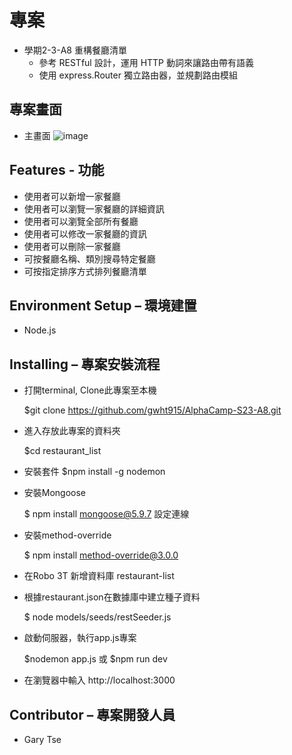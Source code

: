 
# 專案

   - 學期2-3-A8 重構餐廳清單
      * 參考 RESTful 設計，運用 HTTP 動詞來讓路由帶有語義
      * 使用 express.Router 獨立路由器，並規劃路由模組
    
## 專案畫面

   - 主畫面
      ![image](https://github.com/gwht915/AlphaCamp-S23-A7/blob/main/images/S2-3-A8-1.png)

   
## Features - 功能

   - 使用者可以新增一家餐廳
   - 使用者可以瀏覽一家餐廳的詳細資訊
   - 使用者可以瀏覽全部所有餐廳
   - 使用者可以修改一家餐廳的資訊
   - 使用者可以刪除一家餐廳
   - 可按餐廳名稱、類別搜尋特定餐廳
   - 可按指定排序方式排列餐廳清單

## Environment Setup – 環境建置

   - Node.js

## Installing – 專案安裝流程

   - 打開terminal, Clone此專案至本機

      $git clone https://github.com/gwht915/AlphaCamp-S23-A8.git

   - 進入存放此專案的資料夾

      $cd restaurant_list

   - 安裝套件
      $npm install -g nodemon

   - 安裝Mongoose

      $ npm install mongoose@5.9.7
      設定連線

   - 安裝method-override

      $ npm install method-override@3.0.0

   - 在Robo 3T 新增資料庫 restaurant-list

   - 根據restaurant.json在數據庫中建立種子資料
   
      $ node models/seeds/restSeeder.js
      

   - 啟動伺服器，執行app.js專案

      $nodemon app.js 或
      $npm run dev

   - 在瀏覽器中輸入 http://localhost:3000

## Contributor – 專案開發人員

   - Gary Tse


